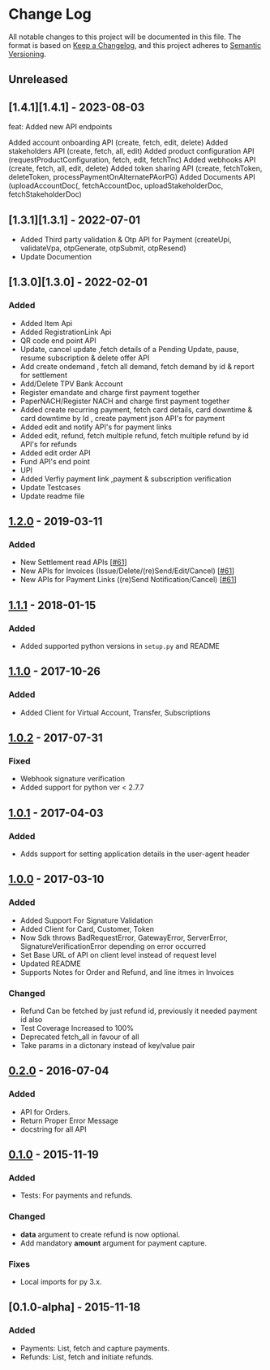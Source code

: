 # Change Log

All notable changes to this project will be documented in this file. The format is based on [Keep a Changelog](https://keepachangelog.com/en/1.0.0/), and this project adheres to [Semantic Versioning](https://semver.org/spec/v2.0.0.html).

## Unreleased

## [1.4.1][1.4.1] - 2023-08-03

feat: Added new API endpoints

Added account onboarding API (create, fetch, edit, delete)
Added stakeholders API (create, fetch, all, edit)
Added product configuration API (requestProductConfiguration, fetch, edit, fetchTnc)
Added webhooks API (create, fetch, all, edit, delete)
Added token sharing API (create, fetchToken, deleteToken, processPaymentOnAlternatePAorPG)
Added Documents API (uploadAccountDoc(, fetchAccountDoc, uploadStakeholderDoc, fetchStakeholderDoc)

## [1.3.1][1.3.1] - 2022-07-01

- Added Third party validation & Otp API for Payment (createUpi, validateVpa, otpGenerate, otpSubmit, otpResend)
- Update Documention

## [1.3.0][1.3.0] - 2022-02-01

### Added
- Added Item Api
- Added RegistrationLink Api
- QR code end point API
- Update, cancel update ,fetch details of a Pending Update, pause, resume subscription & delete offer API
- Add create ondemand , fetch all demand, fetch demand by id & report for settlement 
- Add/Delete TPV Bank Account 
- Register emandate and charge first payment together 
- PaperNACH/Register NACH and charge first payment together 
- Added create recurring payment, fetch card details, card downtime & card downtime by Id , create payment json API's for payment
- Added edit and notify API's for payment links 
- Added edit, refund, fetch multiple refund, fetch multiple refund by id API's for refunds 
- Added edit order API 
- Fund API's end point 
- UPI 
- Added Verfiy payment link ,payment & subscription verification 
- Update Testcases
- Update readme file 

## [1.2.0][1.2.0] - 2019-03-11

### Added

-   New Settlement read APIs [[#61](https://github.com/razorpay/razorpay-python/pull/61)]
-   New APIs for Invoices (Issue/Delete/(re)Send/Edit/Cancel) [[#61](https://github.com/razorpay/razorpay-python/pull/61)]
-   New APIs for Payment Links ((re)Send Notification/Cancel) [[#61](https://github.com/razorpay/razorpay-python/pull/61)]

## [1.1.1][1.1.1] - 2018-01-15

### Added

-   Added supported python versions in `setup.py` and README

## [1.1.0][1.1.0] - 2017-10-26

### Added

-   Added Client for Virtual Account, Transfer, Subscriptions

## [1.0.2][1.0.2] - 2017-07-31

### Fixed

-   Webhook signature verification
-   Added support for python ver < 2.7.7

## [1.0.1][1.0.1] - 2017-04-03

### Added

-   Adds support for setting application details in the user-agent header

## [1.0.0][1.0.0] - 2017-03-10

### Added

-   Added Support For Signature Validation
-   Added Client for Card, Customer, Token
-   Now Sdk throws BadRequestError, GatewayError, ServerError, SignatureVerificationError depending on error occurred
-   Set Base URL of API on client level instead of request level
-   Updated README
-   Supports Notes for Order and Refund, and line itmes in Invoices

### Changed

-   Refund Can be fetched by just refund id, previously it needed payment id also
-   Test Coverage Increased to 100%
-   Deprecated fetch_all in favour of all
-   Take params in a dictonary instead of key/value pair

## [0.2.0][0.2.0] - 2016-07-04

### Added

-   API for Orders.
-   Return Proper Error Message
-   docstring for all API

## [0.1.0][0.1.0] - 2015-11-19

### Added

-   Tests: For payments and refunds.

### Changed

-   **data** argument to create refund is now optional.
-   Add mandatory **amount** argument for payment capture.

### Fixes

-   Local imports for py 3.x.

## [0.1.0-alpha] - 2015-11-18

### Added

-   Payments: List, fetch and capture payments.
-   Refunds: List, fetch and initiate refunds.

[unreleased]: https://github.com/razorpay/razorpay-python/compare/1.2.0...HEAD
[1.2.0]: https://github.com/razorpay/razorpay-python/compare/1.1.1...1.2.0
[1.1.1]: https://github.com/razorpay/razorpay-python/compare/1.1.0...1.1.1
[1.1.0]: https://github.com/razorpay/razorpay-python/compare/1.0.2...1.1.0
[1.0.2]: https://github.com/razorpay/razorpay-python/compare/1.0.1...1.0.2
[1.0.1]: https://github.com/razorpay/razorpay-python/compare/1.0.0...1.0.1
[1.0.0]: https://github.com/razorpay/razorpay-python/compare/0.2.0...1.0.0
[0.2.0]: https://github.com/razorpay/razorpay-python/compare/0.1.0...0.2.0
[0.1.0]: https://github.com/razorpay/razorpay-python/compare/0.1.0-alpha...0.1.0
